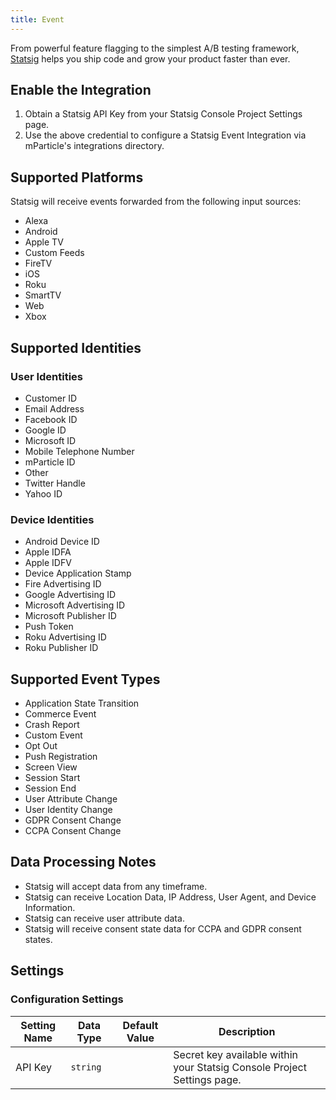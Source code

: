 ```yaml
---
title: Event
---
```


From powerful feature flagging to the simplest A/B testing framework, [Statsig](https://www.statsig.com) helps you ship code and grow your product faster than ever.

## Enable the Integration

1. Obtain a Statsig API Key from your Statsig Console Project Settings page.
2. Use the above credential to configure a Statsig Event Integration via mParticle's integrations directory.

## Supported Platforms

Statsig will receive events forwarded from the following input sources:

* Alexa
* Android
* Apple TV
* Custom Feeds
* FireTV
* iOS
* Roku
* SmartTV
* Web
* Xbox

## Supported Identities

### User Identities

* Customer ID
* Email Address
* Facebook ID
* Google ID
* Microsoft ID
* Mobile Telephone Number
* mParticle ID
* Other
* Twitter Handle
* Yahoo ID

### Device Identities 

* Android Device ID
* Apple IDFA
* Apple IDFV
* Device Application Stamp
* Fire Advertising ID
* Google Advertising ID
* Microsoft Advertising ID
* Microsoft Publisher ID
* Push Token
* Roku Advertising ID
* Roku Publisher ID

## Supported Event Types

* Application State Transition
* Commerce Event
* Crash Report
* Custom Event
* Opt Out
* Push Registration
* Screen View
* Session Start
* Session End
* User Attribute Change
* User Identity Change
* GDPR Consent Change
* CCPA Consent Change

## Data Processing Notes

* Statsig will accept data from any timeframe.
* Statsig can receive Location Data, IP Address, User Agent, and Device Information.
* Statsig can receive user attribute data.
* Statsig will receive consent state data for CCPA and GDPR consent states.

## Settings

### Configuration Settings

Setting Name | Data Type | Default Value | Description 
|---|---|---|---
| API Key | `string` | <unset> | Secret key available within your Statsig Console Project Settings page.
